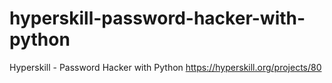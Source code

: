 # hyperskill-password-hacker-with-python
Hyperskill - Password Hacker with Python https://hyperskill.org/projects/80
